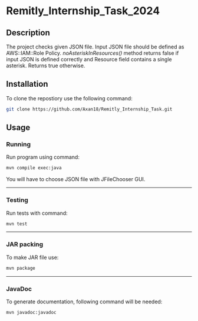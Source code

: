 # Remitly_Internship_Task_2024

## Description

The project checks given JSON file. Input JSON file should be defined as AWS::IAM::Role Policy. *noAsteriskInResources()* method returns false if input JSON is defined correctly and Resource field contains a single asterisk. Returns true otherwise.

## Installation

To clone the repostiory use the following command:
```bash
git clone https://github.com/Axan18/Remitly_Internship_Task.git
```
## Usage

  ### Running
  Run program using command:
  ```bash
  mvn compile exec:java
  ```
  You will have to choose JSON file with JFileChooser GUI.

---

  ### Testing
  Run tests with command:
  ```bash
  mvn test
  ```

---

  ### JAR packing
  To make JAR file use:
  ```bash
  mvn package
  ```

---

### JavaDoc
To generate documentation, following command will be needed:
```bash
mvn javadoc:javadoc
```
